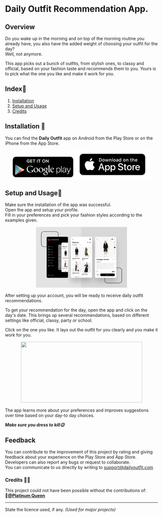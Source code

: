 # Daily Outfit Recommendation App.

## Overview 
Do you wake up in the morning and on top of the morning routine you already have, you also have the added weight of choosing your outfit for the day?  
Well, not anymore.   

This app picks out a bunch of outfits, from stylish ones, to classy and official, based on your fashion taste and recommends them to you. Yours is to pick what the one you like and make it work for you.

## Index📃
1. [Installation](#installation)
2. [Setup and Usage](#setup-and-usage)
3. [Credits](#credits)

## Installation 📲
You can find the **Daily Outfit** app on Android from the Play Store or on the iPhone from the App Store.  
<center><a href="#"><img src="images/playstore-logo.png" width="200"></a>  
<a href="#"><img src="images/appstore-logo.png" width="250"></a></center>  


## Setup and Usage🤳
Make sure the installation of the app was successful.  
Open the app and setup your profile.   
Fill in your preferences and pick your fashion styles according to the examples given.

<center><img src="images/fashion-app.png" width=300 height=200 ></center>

After setting up your account, you will be ready to receive daily outfit recommendations.  

To get your recommendation for the day, open the app and click on the day's date. This brings up several recommendations, based on different settings like official, classy, party or school.  

Click on the one you like. It lays out the outfit for you clearly and you make it work for you.

<center><a href="https://www.hellofashionblog.com" title="Hello Fashion Blog" ><img src="https://www.hellofashionblog.com/wp-content/uploads/2014/10/contact.jpg" width="400" height="200"></a></center>  

The app learns more about your preferences and improves suggestions over time based on your day-to day choices.  

***Make sure you dress to kill😉***

## Feedback
You can contribute to the improvement of this project by rating and giving feedback about your experience on the Play Store and App Store.  
Developers can also report any bugs or request to collaborate.  
You can communicate to us directly by writing to <support@dailyoutfit.com>

### Credits 🙏🏽
This project could not have been possible without the contributions of:  
**🙂[@Platinum Queen](https://github.com/buyekeobare)**


___
State the licence used, if any. *(Used for major projects)*
